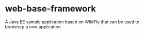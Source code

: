 # web-base-framework
A Java EE sample application based on WildFly that can be used to bootstrap a new application

